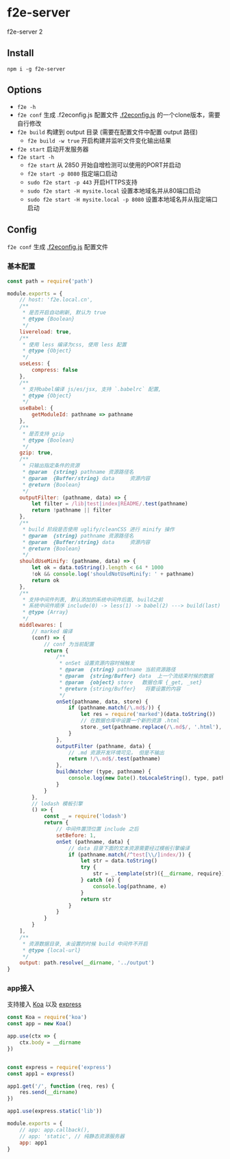 # f2e-server
f2e-server 2

## Install
`npm i -g f2e-server`

## Options
- `f2e -h`
- `f2e conf` 生成 .f2econfig.js 配置文件 [.f2econfig.js](.f2econfig.js) 的一个clone版本，需要自行修改
- `f2e build` 构建到 output 目录 (需要在配置文件中配置 output 路径)
    - `f2e build -w true` 开启构建并监听文件变化输出结果
- `f2e start` 启动开发服务器
- `f2e start -h`
    - `f2e start` 从 2850 开始自增检测可以使用的PORT并启动
    - `f2e start -p 8080` 指定端口启动
    - `sudo f2e start -p 443` 开启HTTPS支持
    - `sudo f2e start -H mysite.local` 设置本地域名并从80端口启动
    - `sudo f2e start -H mysite.local -p 8080` 设置本地域名并从指定端口启动

## Config
`f2e conf` 生成 [.f2econfig.js](.f2econfig.js) 配置文件

### 基本配置

``` javascript
const path = require('path')

module.exports = {
    // host: 'f2e.local.cn',
    /**
     * 是否开启自动刷新, 默认为 true
     * @type {Boolean}
     */
    livereload: true,
    /**
     * 使用 less 编译为css, 使用 less 配置
     * @type {Object}
     */
    useLess: {
        compress: false
    },
    /**
     * 支持babel编译 js/es/jsx, 支持 `.babelrc` 配置,
     * @type {Object}
     */
    useBabel: {
        getModuleId: pathname => pathname
    },
    /**
     * 是否支持 gzip
     * @type {Boolean}
     */
    gzip: true,
    /**
     * 只输出指定条件的资源
     * @param  {string} pathname 资源路径名
     * @param  {Buffer/string} data     资源内容
     * @return {Boolean}
     */
    outputFilter: (pathname, data) => {
        let filter = /lib|test|index|README/.test(pathname)
        return !pathname || filter
    },
    /**
     * build 阶段是否使用 uglify/cleanCSS 进行 minify 操作
     * @param  {string} pathname 资源路径名
     * @param  {Buffer/string} data     资源内容
     * @return {Boolean}
     */
    shouldUseMinify: (pathname, data) => {
        let ok = data.toString().length < 64 * 1000
        !ok && console.log('shouldNotUseMinify: ' + pathname)
        return ok
    },
    /**
     * 支持中间件列表, 默认添加的系统中间件后面, build之前
     * 系统中间件顺序 include(0) -> less(1) -> babel(2) ---> build(last)
     * @type {Array}
     */
    middlewares: [
        // marked 编译
        (conf) => {
            // conf 为当前配置
            return {
                /**
                 * onSet 设置资源内容时候触发
                 * @param  {string} pathname 当前资源路径
                 * @param  {string/Buffer} data  上一个流结束时候的数据
                 * @param  {object} store   数据仓库 {_get, _set}
                 * @return {string/Buffer}   将要设置的内容
                 */
                onSet(pathname, data, store) {
                    if (pathname.match(/\.md$/)) {
                        let res = require('marked')(data.toString())
                        // 在数据仓库中设置一个新的资源 .html
                        store._set(pathname.replace(/\.md$/, '.html'), res)
                    }
                },
                outputFilter (pathname, data) {
                    // .md 资源开发环境可见， 但是不输出
                    return !/\.md$/.test(pathname)
                },
                buildWatcher (type, pathname) {
                    console.log(new Date().toLocaleString(), type, pathname)
                }
            }
        },
        // lodash 模板引擎
        () => {
            const _ = require('lodash')
            return {
                // 中间件置顶位置 include 之后
                setBefore: 1,
                onSet (pathname, data) {
                    // data 目录下面的文本资源需要经过模板引擎编译
                    if (pathname.match(/^test[\\/]index/)) {
                        let str = data.toString()
                        try {
                            str = _.template(str)({__dirname, require})
                        } catch (e) {
                            console.log(pathname, e)
                        }
                        return str
                    }
                }
            }
        }
    ],
    /**
     * 资源数据目录, 未设置的时候 build 中间件不开启
     * @type {local-url}
     */
    output: path.resolve(__dirname, '../output')
}

```


### app接入
支持接入 [Koa](http://koajs.com/) 以及 [express](https://expressjs.com/)

``` javascript
const Koa = require('koa')
const app = new Koa()

app.use(ctx => {
	ctx.body = __dirname
})


const express = require('express')
const app1 = express()

app1.get('/', function (req, res) {
  	res.send(__dirname)
})

app1.use(express.static('lib'))

module.exports = {
	// app: app.callback(),
	// app: 'static', // 纯静态资源服务器
	app: app1
}
```
